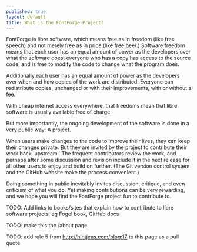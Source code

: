 ```yaml
---
published: true
layout: default
title: What is the FontForge Project?
---
```


FontForge is libre software, which means free as in freedom (like free speech)
and not merely free as in price (like free beer.) Software freedom means that 
each user has an equal amount of power as the developers over what the 
software does: everyone who has a copy has access to the source code, and is 
free to modify the code to change what the program does. 

Additionally,each user has an equal amount of power as the developers over when and how
copies of the work are distributed. Everyone can redistribute copies,
unchanged or with their improvements, with or without a fee.

With cheap internet access everywhere, that freedoms mean that libre 
software is usually available free of charge. 

But more importantly, the ongoing development of the software is done 
in a very public way: A project.

When users make changes to the code to improve their lives, they can keep 
their changes private. But they are invited by the project to contribute their 
work back 'upstream.' The frequent contributors
review the work, and perhaps after some discussion and revision include 
it in the next release for all other users to enjoy and build on further. 
(The Git version control system and the GitHub website make the process 
convenient.)

Doing something in public inevitably invites discussion, critique, and 
even criticism of what you do. Yet making contributions can be very 
rewarding, and we hope you will find the FontForge  project fun to 
contribute to.

TODO: Add links to books/sites that explain how to contribute to 
libre software projects, eg Fogel book, GitHub docs

TODO: make this the /about page

TODO: add rule 5 from http://hintjens.com/blog:17 to this page as a pull quote

